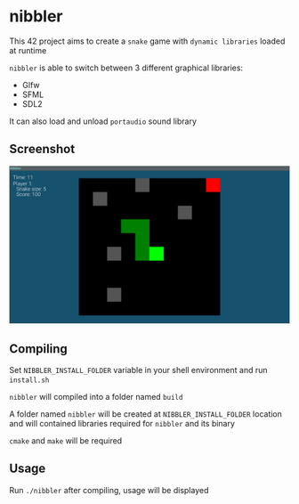 # nibbler

This 42 project aims to create a `snake` game with `dynamic libraries`
loaded at runtime

`nibbler` is able to switch between 3 different graphical libraries:

- Glfw
- SFML
- SDL2

It can also load and unload `portaudio` sound library

## Screenshot

![screenshot](/screenshots/nibbler.png)

## Compiling

Set `NIBBLER_INSTALL_FOLDER` variable in your shell environment and run `install.sh`

`nibbler` will compiled into a folder named `build`

A folder named `nibbler` will be created at `NIBBLER_INSTALL_FOLDER` location and will
contained libraries required for `nibbler` and its binary

`cmake` and `make` will be required

## Usage

Run `./nibbler` after compiling, usage will be displayed